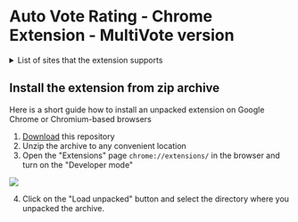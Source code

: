 # Auto Vote Rating - Chrome Extension - MultiVote version
<details>
<summary>List of sites that the extension supports</summary>
<a href="http://topcraft.ru/">topcraft.ru</a>  
<a href="https://mctop.su/">mctop.su</a>  
<a href="http://mcrate.su/">mcrate.su</a>  
<a href="http://minecraftrating.ru/">minecraftrating.ru</a>  
<a href="http://monitoringminecraft.ru/">monitoringminecraft.ru</a>  
<a href="https://ionmc.top/">ionmc.top</a>  
<a href="https://minecraftservers.org/">minecraftservers.org</a>  
<a href="https://serveur-prive.net/minecraft">serveur-prive.net</a>  
<a href="https://www.planetminecraft.com/">planetminecraft.com</a>  
<a href="https://topg.org/minecraft">topg.org</a>  
<a href="https://minecraft-mp.com/">minecraft-mp.com</a>  
<a href="http://minecraft-server-list.com/">minecraft-server-list.com</a>  
<a href="https://www.serverpact.com/">serverpact.com</a>  
<a href="https://www.minecraftiplist.com/">minecraftiplist.com</a>  
<a href="https://topminecraftservers.org/">topminecraftservers.org</a>  
<a href="http://minecraftservers.biz/">minecraftservers.biz</a>  
<a href="https://hotmc.ru/">hotmc.ru</a>  
<a href="https://minecraft-server.net/">minecraft-server.net</a>  
<a href="https://top-games.net/">top-games.net или top-serveurs.net</a>  
<a href="https://tmonitoring.com/">tmonitoring.com</a>  
<a href="https://top.gg/">top.gg</a>  
<a href="https://discordbotlist.com/">discordbotlist.com</a>  
<a href="https://discords.com/">discords.com</a>  
<a href="https://mmotop.ru/">mmotop.ru</a>  
<a href="https://mc-servers.com/">mc-servers.com</a>  
<a href="https://minecraftlist.org/">minecraftlist.org</a>  
<a href="https://www.minecraft-index.com/">minecraft-index.com</a>  
<a href="https://serverlist101.com/">serverlist101.com</a>  
<a href="https://mcserver-list.eu/">mcserver-list.eu</a>  
<a href="https://craftlist.org/">craftlist.org</a>  
<a href="https://czech-craft.eu/">czech-craft.eu</a>  
<a href="https://minecraft.buzz/">minecraft.buzz</a>  
<a href="https://minecraftservery.eu/">minecraftservery.eu</a>  
<a href="https://www.rpg-paradize.com/">rpg-paradize.com</a>  
<a href="https://www.minecraft-serverlist.net/">minecraft-serverlist.net</a>  
<a href="https://minecraft-server.eu/">minecraft-server.eu</a>  
<a href="https://www.minecraftkrant.nl/">minecraftkrant.nl</a>  
<a href="https://www.trackyserver.com/">trackyserver.com</a>  
<a href="https://mc-lists.org/">mc-lists.org</a>  
<a href="https://topmcservers.com/">topmcservers.com</a>  
<a href="https://bestservers.com/">bestservers.com</a>  
<a href="https://craft-list.net/">craft-list.net</a>  
<a href="https://www.minecraft-servers-list.org/">minecraft-servers-list.org</a>  
<a href="https://www.serverliste.net/">serverliste.net</a>  
<a href="https://gtop100.com/">gtop100.com</a>  
<a href="https://wargm.ru/s">wargm.ru</a>  
<a href="https://minestatus.net/">minestatus.net</a>  
<a href="https://misterlauncher.org/">misterlauncher.org</a>  
<a href="https://minecraft-servers.de/">minecraft-servers.de</a>  
<a href="https://discord.boats/">discord.boats</a>  
<a href="https://serverlist.games/">serverlist.games</a>  
<a href="https://best-minecraft-servers.co/">best-minecraft-servers.co</a>  
<a href="https://minecraftservers100.com/">minecraftservers100.com</a>  
<a href="https://mc-serverlist.cz/">mc-serverlist.cz</a>  
<a href="https://mineservers.com/">mineservers.com</a>  
<a href="https://atlauncher.com/">atlauncher.com</a>  
<a href="https://servers-minecraft.net/">servers-minecraft.net</a>  
<a href="https://www.minecraft-list.cz/">minecraft-list.cz</a>  
<a href="https://www.liste-serveurs-minecraft.org/">liste-serveurs-minecraft.org</a>  
<a href="https://mcservidores.com/">mcservidores.com</a>  
<a href="https://www.xtremetop100.com/">xtremetop100.com</a>  
<a href="https://minecraft-server.sk/">minecraft-server.sk</a>  
<a href="https://www.serveursminecraft.org/">serveursminecraft.org</a>  
<a href="https://serveurs-mc.net/">serveurs-mc.net</a>  
<a href="https://serveur-minecraft.com/">serveur-minecraft.com</a>  
<a href="https://serveur-minecraft-vote.fr/">serveur-minecraft-vote.fr</a>  
<a href="https://minebrowse.com/">minebrowse.com</a>  
<a href="https://mc-server-list.com/">mc-server-list.com</a>  
<a href="https://serverlocator.com/">serverlocator.com</a>  
<a href="https://top-mmogames.ru/">top-mmogames.ru</a>  
<a href="https://mmorpg.top/">mmorpg.top</a>  
<a href="https://mmovote.ru/">mmovote.ru</a>  
<a href="https://mc-monitoring.info/">mc-monitoring.info</a>  
<a href="https://mcservertime.com/">mcservertime.com</a>  
<a href="https://www.liste-serveurs.fr/">liste-serveurs.fr</a>  
<a href="https://serveur-minecraft.fr/">serveur-minecraft.fr</a>  
<a href="https://7daystodie-servers.com/">7daystodie-servers.com</a>  
<a href="https://ark-servers.net/">ark-servers.net</a>  
<a href="https://arma3-servers.net/">arma3-servers.net</a>  
<a href="https://atlas-servers.io/">atlas-servers.io</a>  
<a href="https://conan-exiles.com/">conan-exiles.com</a>  
<a href="https://counter-strike-servers.net/">counter-strike-servers.net</a>  
<a href="https://cubeworld-servers.com/">cubeworld-servers.com</a>  
<a href="https://dayz-servers.org/">dayz-servers.org</a>  
<a href="https://ecoservers.io/">ecoservers.io</a>  
<a href="https://empyrion-servers.com/">empyrion-servers.com</a>  
<a href="https://gmod-servers.com/">gmod-servers.com</a>  
<a href="https://hurtworld-servers.net/">hurtworld-servers.net</a>  
<a href="https://hytale-servers.io/">hytale-servers.io</a>  
<a href="https://life-is-feudal.org/">life-is-feudal.org</a>  
<a href="https://minecraftpocket-servers.com/">minecraftpocket-servers.com</a>  
<a href="https://minecraft-tracker.com/">minecraft-tracker.com</a>  
<a href="https://miscreated-servers.com/">miscreated-servers.com</a>  
<a href="https://reign-of-kings.net/">reign-of-kings.net</a>  
<a href="https://rust-servers.net/">rust-servers.net</a>  
<a href="https://space-engineers.com/">space-engineers.com</a>  
<a href="https://squad-servers.com/">squad-servers.com</a>  
<a href="https://starbound-servers.net/">starbound-servers.net</a>  
<a href="https://tf2-servers.com/">tf2-servers.com</a>  
<a href="https://teamspeak-servers.org/">teamspeak-servers.org</a>  
<a href="https://terraria-servers.com/">terraria-servers.com</a>  
<a href="https://unturned-servers.net/">unturned-servers.net</a>  
<a href="https://wurm-unlimited.com/">wurm-unlimited.com</a>  
<a href="https://pixelmonservers.com/">pixelmonservers.com</a>  
<a href="https://tekkitserverlist.com/">tekkitserverlist.com</a>  
<a href="https://technicservers.com/">technicservers.com</a>  
<a href="https://ftbservers.com/">ftbservers.com</a>  
<a href="https://mineserv.top/">mineserv.top</a>  
<a href="https://www.top100arena.com/">top100arena.com</a>  
<a href="https://minecraftbestservers.com/">minecraftbestservers.com</a>  
<a href="https://mclike.com/">mclike.com</a>  
<a href="https://pixelmon-server-list.com/">pixelmon-server-list.com</a>  
<a href="https://www.minecraftserver.sk/">minecraftserver.sk</a>
</details>

## Install the extension from zip archive
Here is a short guide how to install an unpacked extension on Google Chrome or Chromium-based browsers
1. [Download](https://gitlab.com/Serega007/Auto-Vote-Rating/-/archive/multivote/Auto-Vote-Rating-multivote.zip) this repository
2. Unzip the archive to any convenient location
3. Open the "Extensions" page `chrome://extensions/` in the browser and turn on the "Developer mode"

![](https://i.imgur.com/iQ4DXVu.png)

4. Click on the "Load unpacked" button and select the directory where you unpacked the archive.
